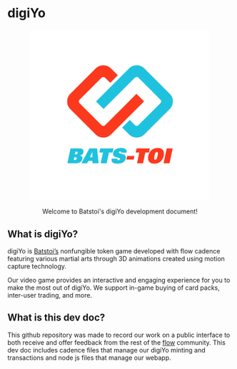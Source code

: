 # digiYo

<p align="center">
  <a href = https://batstoi.com/>
    <img width="400" src="BT_logo_color.png" /> 
  </a>
</p>
<p align = "center">
  Welcome to Batstoi's digiYo development document!
  </p>
  
## What is digiYo?

digiYo is [Batstoi’s](https://batstoi.com/) nonfungible token game developed with flow cadence featuring various martial arts through 3D animations created using motion capture technology. 

Our video game provides an interactive and engaging experience for you to make the most out of digiYo. We support in-game buying of card packs, inter-user trading, and more.

## What is this dev doc?
This github repository was made to record our work on a public interface to both receive and offer feedback from the rest of the [flow](https://www.onflow.org/) community. This dev doc includes cadence files that manage our digiYo minting and transactions and node js files that manage our webapp. 

